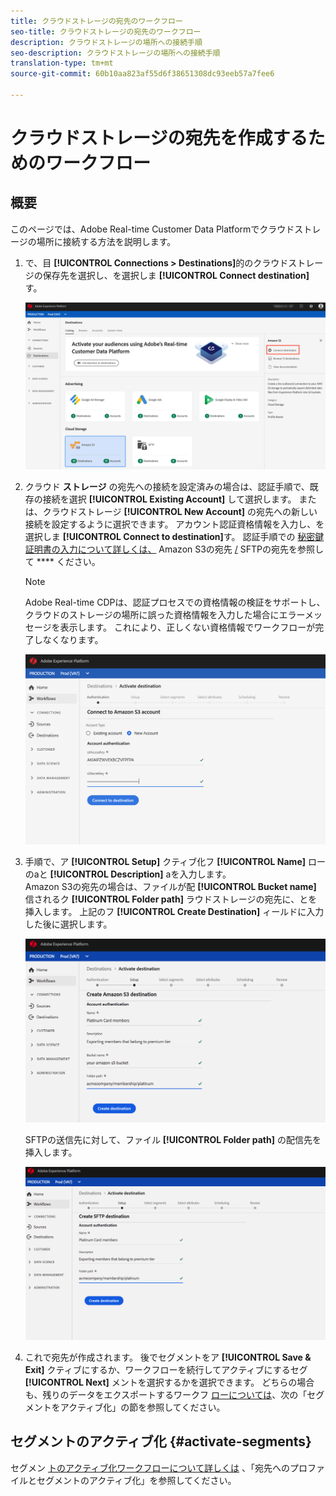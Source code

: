 ```yaml
---
title: クラウドストレージの宛先のワークフロー
seo-title: クラウドストレージの宛先のワークフロー
description: クラウドストレージの場所への接続手順
seo-description: クラウドストレージの場所への接続手順
translation-type: tm+mt
source-git-commit: 60b10aa823af55d6f38651308dc93eeb57a7fee6

---
```



# クラウドストレージの宛先を作成するためのワークフロー

## 概要

このページでは、Adobe Real-time Customer Data Platformでクラウドストレージの場所に接続する方法を説明します。

1. で、目 **[!UICONTROL Connections > Destinations]**&#x200B;的のクラウドストレージの保存先を選択し、を選択しま **[!UICONTROL Connect destination]**&#x200B;す。

   ![クラウドストレージの接続先](/help/rtcdp/destinations/assets/connect-cloud-destination.png)

1. クラウド **ストレージ** の宛先への接続を設定済みの場合は、認証手順で、既存の接続を選択 **[!UICONTROL Existing Account]** して選択します。 または、クラウドストレージ **[!UICONTROL New Account]** の宛先への新しい接続を設定するように選択できます。 アカウント認証資格情報を入力し、を選択しま **[!UICONTROL Connect to destination]**&#x200B;す。 認証手順での [秘密鍵証明書の入力について詳しくは、](/help/rtcdp/destinations/amazon-s3-destination.md) Amazon S3の宛先 [/](/help/rtcdp/destinations/sftp-destination.md) SFTPの宛先を参照して **** ください。

   >[!NOTE]
   >
   >Adobe Real-time CDPは、認証プロセスでの資格情報の検証をサポートし、クラウドのストレージの場所に誤った資格情報を入力した場合にエラーメッセージを表示します。 これにより、正しくない資格情報でワークフローが完了しなくなります。

   ![クラウドストレージの接続先 — 認証手順](/help/rtcdp/destinations/assets/cloud-destinations-authentication-step.png)

1. 手順で、ア **[!UICONTROL Setup]** クティブ化フ **[!UICONTROL Name]** ローのaと **[!UICONTROL Description]** aを入力します。 <br>
Amazon S3の宛先の場合は、ファイルが配 **[!UICONTROL Bucket name]** 信されるク **[!UICONTROL Folder path]** ラウドストレージの宛先に、とを挿入します。 上記のフ **[!UICONTROL Create Destination]** ィールドに入力した後に選択します。

   ![Amazon S3クラウドのストレージ宛先への接続 — 認証手順](/help/rtcdp/destinations/assets/cloud-destinations-setup-step.png)

   SFTPの送信先に対して、ファイル **[!UICONTROL Folder path]** の配信先を挿入します。

   ![SFTPクラウドのストレージの宛先への接続 — 認証手順](/help/rtcdp/destinations/assets/sftp-destinations-setup-step.png)

1. これで宛先が作成されます。 後でセグメントをア **[!UICONTROL Save & Exit]** クティブにするか、ワークフローを続行してアクティブにするセグ **[!UICONTROL Next]** メントを選択するかを選択できます。 どちらの場合も、残りのデータをエクスポートするワークフ [ローについては](#activate-segments)、次の「セグメントをアクティブ化」の節を参照してください。

## セグメントのアクティブ化 {#activate-segments}

セグメン [トのアクティブ化ワークフローについて詳しくは](/help/rtcdp/destinations/activate-destinations.md) 、「宛先へのプロファイルとセグメントのアクティブ化」を参照してください。